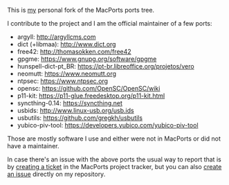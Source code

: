 This is [my](https://github.com/lbschenkel) personal fork of the
MacPorts ports tree.

I contribute to the project and I am the official maintainer of a few ports:

- argyll: <http://argyllcms.com>
- dict (+libmaa): <http://www.dict.org>
- free42: <http://thomasokken.com/free42>
- gpgme: <https://www.gnupg.org/software/gpgme>
- hunspell-dict-pt_BR: <https://pt-br.libreoffice.org/projetos/vero>
- neomutt: <https://www.neomutt.org>
- ntpsec: <https://www.ntpsec.org>
- opensc: <https://github.com/OpenSC/OpenSC/wiki>
- p11-kit: <https://p11-glue.freedesktop.org/p11-kit.html>
- syncthing-0.14: <https://syncthing.net>
- usbids: <http://www.linux-usb.org/usb.ids>
- usbutils: <https://github.com/gregkh/usbutils>
- yubico-piv-tool: <https://developers.yubico.com/yubico-piv-tool>

Those are mostly software I use and either were not in MacPorts or did not
have a maintainer.

In case there's an issue with the above ports the usual way to report that
is by [creating a ticket](https://trac.macports.org/newticket) in the
MacPorts project tracker, but you can also
[create an issue](https://github.com/lbschenkel/macports-ports/issues)
directly on my repository. 

